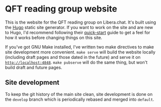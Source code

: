 # QFT reading group website

This is the website for the QFT reading group on Libera.chat. It's built using
the [Hugo](https://gohugo.io/) static site generator. If you want to work on the
site and are new to Hugo, I'd recommend following their
[quick-start](https://gohugo.io/getting-started/quick-start/) guide to get a
feel for how it works before changing things on this site.

If you've got GNU Make installed, I've written two make directives to make site
development more convenient. `make serve` will build the website locally
(including draft pages and those dated in the future) and serve it on
[`http://localhost:4848`](http://localhost:4848). `make pubserve` will do the
same thing, but won't build draft and future pages.

## Site development

To keep the git history of the main site clean, site development is done on the
`develop` branch which is periodically rebased and merged into `default`.
